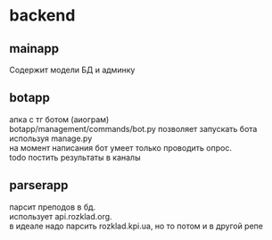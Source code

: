 # backend

## mainapp
 Содержит модели БД и админку
 
## botapp
  апка с тг ботом (аиограм)  
  botapp/management/commands/bot.py позволяет запускать бота используя manage.py  
  на момент написания бот умеет только проводить опрос.  
  todo постить результаты в каналы
  
  
## parserapp
  парсит преподов в бд.   
  использует api.rozklad.org.  
  в идеале надо парсить rozklad.kpi.ua, но то потом и в другой репе
